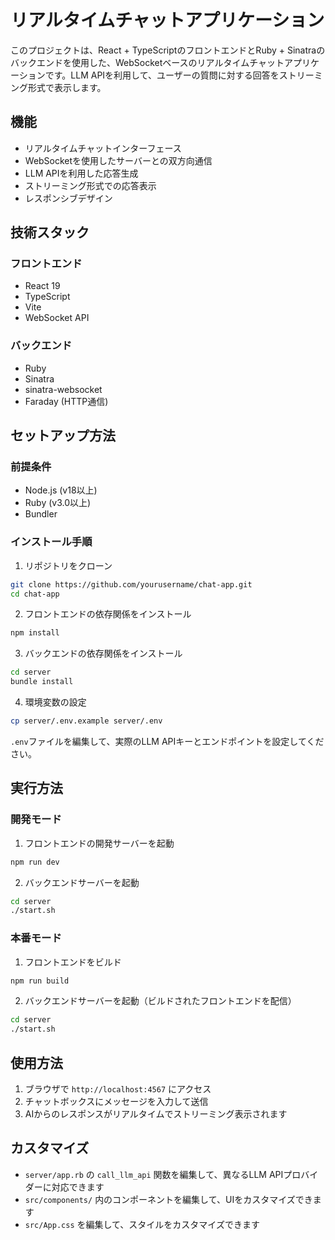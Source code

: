 # リアルタイムチャットアプリケーション

このプロジェクトは、React + TypeScriptのフロントエンドとRuby + Sinatraのバックエンドを使用した、WebSocketベースのリアルタイムチャットアプリケーションです。LLM APIを利用して、ユーザーの質問に対する回答をストリーミング形式で表示します。

## 機能

- リアルタイムチャットインターフェース
- WebSocketを使用したサーバーとの双方向通信
- LLM APIを利用した応答生成
- ストリーミング形式での応答表示
- レスポンシブデザイン

## 技術スタック

### フロントエンド
- React 19
- TypeScript
- Vite
- WebSocket API

### バックエンド
- Ruby
- Sinatra
- sinatra-websocket
- Faraday (HTTP通信)

## セットアップ方法

### 前提条件
- Node.js (v18以上)
- Ruby (v3.0以上)
- Bundler

### インストール手順

1. リポジトリをクローン
```bash
git clone https://github.com/yourusername/chat-app.git
cd chat-app
```

2. フロントエンドの依存関係をインストール
```bash
npm install
```

3. バックエンドの依存関係をインストール
```bash
cd server
bundle install
```

4. 環境変数の設定
```bash
cp server/.env.example server/.env
```
`.env`ファイルを編集して、実際のLLM APIキーとエンドポイントを設定してください。

## 実行方法

### 開発モード

1. フロントエンドの開発サーバーを起動
```bash
npm run dev
```

2. バックエンドサーバーを起動
```bash
cd server
./start.sh
```

### 本番モード

1. フロントエンドをビルド
```bash
npm run build
```

2. バックエンドサーバーを起動（ビルドされたフロントエンドを配信）
```bash
cd server
./start.sh
```

## 使用方法

1. ブラウザで `http://localhost:4567` にアクセス
2. チャットボックスにメッセージを入力して送信
3. AIからのレスポンスがリアルタイムでストリーミング表示されます

## カスタマイズ

- `server/app.rb` の `call_llm_api` 関数を編集して、異なるLLM APIプロバイダーに対応できます
- `src/components/` 内のコンポーネントを編集して、UIをカスタマイズできます
- `src/App.css` を編集して、スタイルをカスタマイズできます
